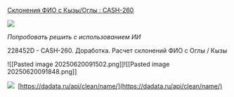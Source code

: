 
[Склонения ФИО с Кызы/Оглы : CASH-260](https://yt.surgutneftegas.ru:4443/issue/CASH-260)

![](msedge_tB93yVSdIP.png)


*Попробовать решить с использованием ИИ* 


228452D - CASH-260. Доработка. Расчет склонений ФИО с Оглы / Кызы

![[Pasted image 20250620091502.png]]![[Pasted image 20250620091848.png]]

![](Pasted%20image%2020250627085035.png)
 [https://dadata.ru/api/clean/name/](https://dadata.ru/api/clean/name/)